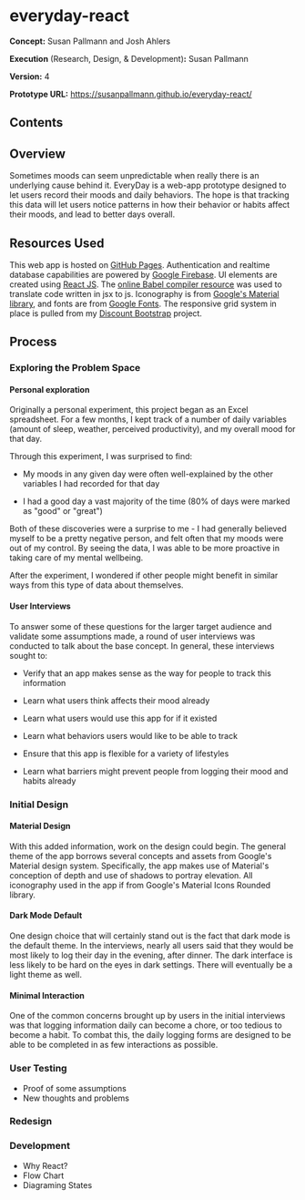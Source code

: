 # everyday-react
**Concept:** Susan Pallmann and Josh Ahlers

**Execution** (Research, Design, & Development)**:** Susan Pallmann

**Version:** 4

**Prototype URL:** https://susanpallmann.github.io/everyday-react/

## Contents

## Overview
Sometimes moods can seem unpredictable when really there is an underlying cause behind it. EveryDay is a web-app prototype designed to let users record their moods and daily behaviors. The hope is that tracking this data will let users notice patterns in how their behavior or habits affect their moods, and lead to better days overall.

## Resources Used
This web app is hosted on [GitHub Pages](https://pages.github.com/). Authentication and realtime database capabilities are powered by [Google Firebase](https://firebase.google.com/). UI elements are created using [React JS](https://reactjs.org/). The [online Babel compiler resource](https://babeljs.io/) was used to translate code written in jsx to js. Iconography is from [Google's Material library](https://material.io/), and fonts are from [Google Fonts](https://fonts.google.com/). The responsive grid system in place is pulled from my [Discount Bootstrap](https://github.com/susanpallmann/discount-bootstrap) project.

## Process
### Exploring the Problem Space
#### Personal exploration
Originally a personal experiment, this project began as an Excel spreadsheet. For a few months, I kept track of a number of daily variables (amount of sleep, weather, perceived productivity), and my overall mood for that day.

Through this experiment, I was surprised to find:

* My moods in any given day were often well-explained by the other variables I had recorded for that day

* I had a good day a vast majority of the time (80% of days were marked as "good" or "great")

Both of these discoveries were a surprise to me - I had generally believed myself to be a pretty negative person, and felt often that my moods were out of my control. By seeing the data, I was able to be more proactive in taking care of my mental wellbeing.

After the experiment, I wondered if other people might benefit in similar ways from this type of data about themselves.

#### User Interviews
To answer some of these questions for the larger target audience and validate some assumptions made, a round of user interviews was conducted to talk about the base concept. In general, these interviews sought to:

* Verify that an app makes sense as the way for people to track this information

* Learn what users think affects their mood already

* Learn what users would use this app for if it existed

* Learn what behaviors users would like to be able to track

* Ensure that this app is flexible for a variety of lifestyles

* Learn what barriers might prevent people from logging their mood and habits already

### Initial Design
#### Material Design
With this added information, work on the design could begin. The general theme of the app borrows several concepts and assets from Google's Material design system. Specifically, the app makes use of Material's conception of depth and use of shadows to portray elevation. All iconography used in the app if from Google's Material Icons Rounded library.

#### Dark Mode Default
One design choice that will certainly stand out is the fact that dark mode is the default theme. In the interviews, nearly all users said that they would be most likely to log their day in the evening, after dinner. The dark interface is less likely to be hard on the eyes in dark settings. There will eventually be a light theme as well.

#### Minimal Interaction
One of the common concerns brought up by users in the initial interviews was that logging information daily can become a chore, or too tedious to become a habit. To combat this, the daily logging forms are designed to be able to be completed in as few interactions as possible.

### User Testing
* Proof of some assumptions
* New thoughts and problems

### Redesign

### Development
* Why React?
* Flow Chart
* Diagraming States
